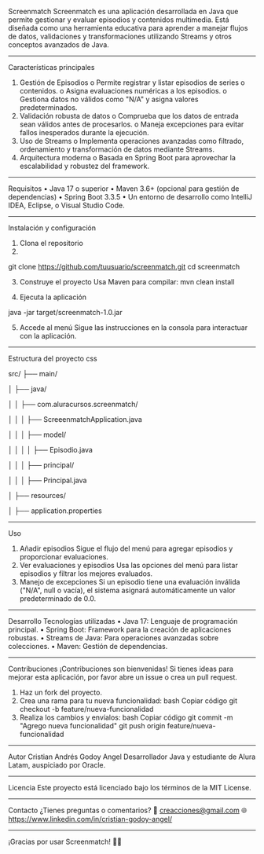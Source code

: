 Screenmatch
Screenmatch es una aplicación desarrollada en Java que permite gestionar y evaluar episodios y contenidos multimedia. Está diseñada como una herramienta educativa para aprender a manejar flujos de datos, validaciones y transformaciones utilizando Streams y otros conceptos avanzados de Java.
________________________________________
Características principales
1.	Gestión de Episodios
o	Permite registrar y listar episodios de series o contenidos.
o	Asigna evaluaciones numéricas a los episodios.
o	Gestiona datos no válidos como "N/A" y asigna valores predeterminados.
2.	Validación robusta de datos
o	Comprueba que los datos de entrada sean válidos antes de procesarlos.
o	Maneja excepciones para evitar fallos inesperados durante la ejecución.
3.	Uso de Streams
o	Implementa operaciones avanzadas como filtrado, ordenamiento y transformación de datos mediante Streams.
4.	Arquitectura moderna
o	Basada en Spring Boot para aprovechar la escalabilidad y robustez del framework.
________________________________________
Requisitos
•	Java 17 o superior
•	Maven 3.6+ (opcional para gestión de dependencias)
•	Spring Boot 3.3.5
•	Un entorno de desarrollo como IntelliJ IDEA, Eclipse, o Visual Studio Code.
________________________________________


Instalación y configuración
1.	Clona el repositorio
2.	
git clone https://github.com/tuusuario/screenmatch.git
cd screenmatch


3.	Construye el proyecto
Usa Maven para compilar:
mvn clean install

4.	Ejecuta la aplicación

java -jar target/screenmatch-1.0.jar


5.	Accede al menú
Sigue las instrucciones en la consola para interactuar con la aplicación.
________________________________________




Estructura del proyecto
css


src/
├── main/

│   ├── java/

│   │   ├── com.aluracursos.screenmatch/

│   │   │   ├── ScreeenmatchApplication.java

│   │   │   ├── model/

│   │   │   │   ├── Episodio.java

│   │   │   ├── principal/

│   │   │       ├── Principal.java

│   ├── resources/

│       ├── application.properties

________________________________________
Uso
1.	Añadir episodios
Sigue el flujo del menú para agregar episodios y proporcionar evaluaciones.
2.	Ver evaluaciones y episodios
Usa las opciones del menú para listar episodios y filtrar los mejores evaluados.
3.	Manejo de excepciones
Si un episodio tiene una evaluación inválida ("N/A", null o vacía), el sistema asignará automáticamente un valor predeterminado de 0.0.
________________________________________
Desarrollo
Tecnologías utilizadas
•	Java 17: Lenguaje de programación principal.
•	Spring Boot: Framework para la creación de aplicaciones robustas.
•	Streams de Java: Para operaciones avanzadas sobre colecciones.
•	Maven: Gestión de dependencias.
________________________________________




Contribuciones
¡Contribuciones son bienvenidas! Si tienes ideas para mejorar esta aplicación, por favor abre un issue o crea un pull request.
1.	Haz un fork del proyecto.
2.	Crea una rama para tu nueva funcionalidad:
bash
Copiar código
git checkout -b feature/nueva-funcionalidad
3.	Realiza los cambios y envíalos:
bash
Copiar código
git commit -m "Agrego nueva funcionalidad"
git push origin feature/nueva-funcionalidad


________________________________________
Autor
Cristian Andrés Godoy Angel
Desarrollador Java y estudiante de Alura Latam, auspiciado por Oracle.


________________________________________
Licencia
Este proyecto está licenciado bajo los términos de la MIT License.
________________________________________
Contacto
¿Tienes preguntas o comentarios?
📧 creacciones@gmail.com
🌐 https://www.linkedin.com/in/cristian-godoy-angel/
________________________________________
¡Gracias por usar Screenmatch! 🎥✨

